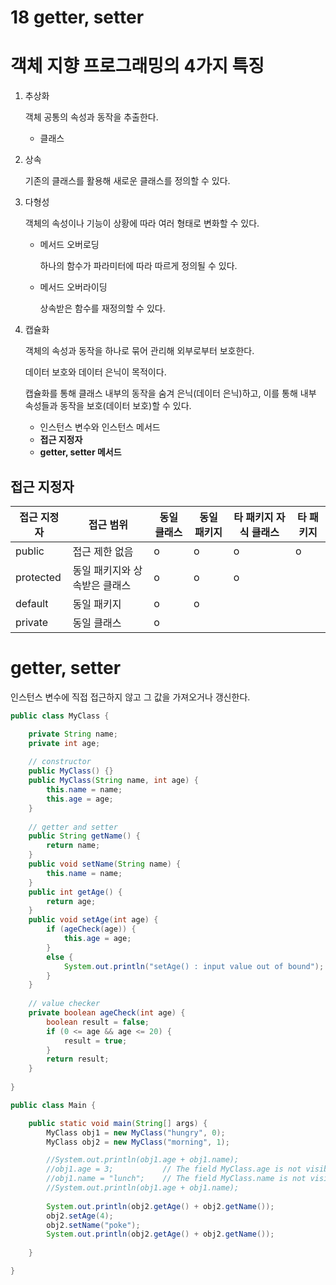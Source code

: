 # 18 getter, setter

# 객체 지향 프로그래밍의 4가지 특징

1. 추상화
    
    객체 공통의 속성과 동작을 추출한다.
    
    - 클래스
2. 상속
    
    기존의 클래스를 활용해 새로운 클래스를 정의할 수 있다.
    
3. 다형성
    
    객체의 속성이나 기능이 상황에 따라 여러 형태로 변화할 수 있다.
    
    - 메서드 오버로딩
        
        하나의 함수가 파라미터에 따라 따르게 정의될 수 있다.
        
    - 메서드 오버라이딩
        
        상속받은 함수를 재정의할 수 있다.
        
4. 캡슐화
    
    객체의 속성과 동작을 하나로 묶어 관리해 외부로부터 보호한다.
    
    데이터 보호와 데이터 은닉이 목적이다.
    
    캡슐화를 통해 클래스 내부의 동작을 숨겨 은닉(데이터 은닉)하고, 이를 통해 내부 속성들과 동작을 보호(데이터 보호)할 수 있다.
    
    - 인스턴스 변수와 인스턴스 메서드
    - **접근 지정자**
    - **getter, setter 메서드**

## 접근 지정자

| 접근 지정자 | 접근 범위 | 동일 클래스 | 동일 패키지 | 타 패키지 자식 클래스 | 타 패키지 |
| --- | --- | --- | --- | --- | --- |
| public | 접근 제한 없음 | o | o | o | o |
| protected | 동일 패키지와 상속받은 클래스 | o | o | o |  |
| default | 동일 패키지 | o | o |  |  |
| private | 동일 클래스 | o |  |  |  |

# getter, setter

인스턴스 변수에 직접 접근하지 않고 그 값을 가져오거나 갱신한다.

```java
public class MyClass {

	private String name;
	private int age;
	
	// constructor
	public MyClass() {}
	public MyClass(String name, int age) {
		this.name = name;
		this.age = age;
	}
	
	// getter and setter
	public String getName() {
		return name;
	}
	public void setName(String name) {
		this.name = name;
	}
	public int getAge() {
		return age;
	}
	public void setAge(int age) {
		if (ageCheck(age)) {
			this.age = age;
		}
		else {
			System.out.println("setAge() : input value out of bound");
		}
	}
	
	// value checker
	private boolean ageCheck(int age) {
		boolean result = false;
		if (0 <= age && age <= 20) {
			result = true;
		}
		return result;
	}
	
}

public class Main {

	public static void main(String[] args) {
		MyClass obj1 = new MyClass("hungry", 0);
		MyClass obj2 = new MyClass("morning", 1);

		//System.out.println(obj1.age + obj1.name);
		//obj1.age = 3;           // The field MyClass.age is not visible
		//obj1.name = "lunch";    // The field MyClass.name is not visible
		//System.out.println(obj1.age + obj1.name);
		
		System.out.println(obj2.getAge() + obj2.getName());
		obj2.setAge(4);
		obj2.setName("poke");
		System.out.println(obj2.getAge() + obj2.getName());
		
	}

}
```